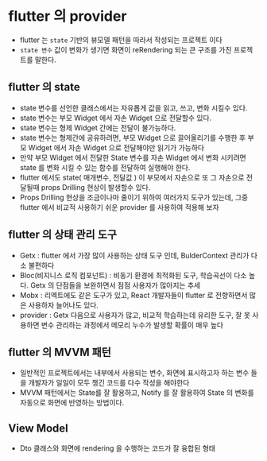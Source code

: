 # flutter 의 provider

- flutter 는 `state` 기반의 뷰모델 패턴을 따라서 작성되는 프로젝트 이다
- `state 변수` 값이 변화가 생기면 화면이 reRendering 되는 큰 구조를 가진 프로젝트를 말한다.

## flutter 의 state

- state 변수를 선언한 클래스에서는 자유롭게 값을 읽고, 쓰고, 변화 시킬수 있다.
- state 변수는 부모 Widget 에서 자손 Widget 으로 전달할수 있다.
- state 변수는 형제 Widget 간에는 전달이 불가능하다.
- state 변수는 형제간에 공유하려면, 부모 Widget 으로 끌어올리기를 수행한 후
  부모 Widget 에서 자손 Widget 으로 전달해야만 읽기가 가능하다
- 만약 부모 Widget 에서 전달한 State 변수를 자손 Widget 에서 변화 시키려면 state 를 변화 시킬 수 있는
  함수를 전달하여 실행해야 한다.
- flutter 에서도 state( 매개변수, 전달값 ) 이 부모에서 자손으로 또 그 자손으로 전달될때
  props Drilling 현상이 발생할수 있다.
- Props Drilling 현상을 조금이나마 줄이기 위하여 여러가지 도구가 있는데, 그중 flutter 에서 비교적
  사용하기 쉬운 provider 를 사용하여 적용해 보자

## flutter 의 상태 관리 도구

- Getx : flutter 에서 가장 많이 사용하는 상태 도구 인데, BulderContext 관리가 다소 불편하다
- Bloc(비지니스 로직 컴포넌트) : 비동기 환경에 최적화된 도구, 학습곡선이 다소 높다. Getx 의
  단점들을 보완하면서 점점 사용자가 많아지는 추세
- Mobx : 리엑트에도 같은 도구가 있고, React 개발자들이 flutter 로 전향하면서 많은 사용하자 늘어나도 있다.
- provider : Getx 다음으로 사용자가 많고, 비교적 학습하는데 유리한 도구, 잘 못 사용하면 변수 관리하는
  과정에서 메모리 누수가 발생할 확률이 매우 높다

## flutter 의 MVVM 패턴

- 일반적인 프로젝트에서는 내부에서 사용되는 변수, 화면에 표시하고자 하는 변수 들을 개발자가
  일일이 모두 챙긴 코드를 다수 작성을 해야한다
- MVVM 패턴에서는 State를 잘 활용하고, Notify 를 잘 활용하여 State 의 변화를 자동으로
  화면에 반영하는 방법이다.

## View Model

- Dto 클래스와 화면에 rendering 을 수행하는 코드가 잘 융합된 형태
